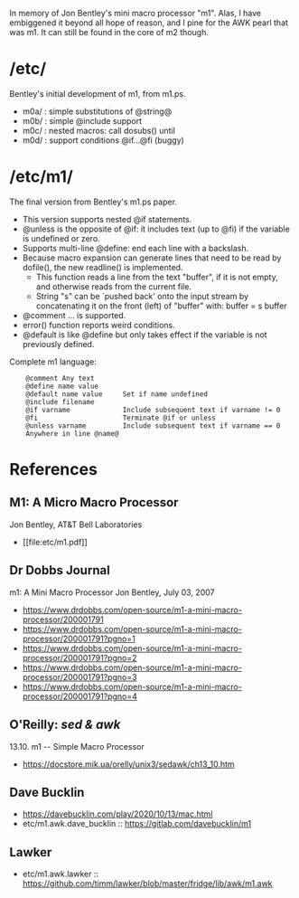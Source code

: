 In memory of Jon Bentley's mini macro processor "m1".  Alas, I have
embiggened it beyond all hope of reason, and I pine for the AWK pearl
that was m1.  It can still be found in the core of m2 though.

# /etc/

Bentley's initial development of m1, from m1.ps.

- m0a/ : simple substitutions of @string@
- m0b/ : simple @include support
- m0c/ : nested macros: call dosubs() until
- m0d/ : support conditions @if...@fi  (buggy)

# /etc/m1/

The final version from Bentley's m1.ps paper.

- This version supports nested @if statements.
- @unless is the opposite of @if: it includes text (up to @fi)
  if the variable is undefined or zero.
- Supports multi-line @define: end each line with a backslash.
- Because macro expansion can generate lines that need to be read
  by dofile(), the new readline() is implemented.
  + This function reads a line from the text "buffer", if it is
    not empty, and otherwise reads from the current file.
  + String "s" can be `pushed back' onto the input stream by
    concatenating it on the front (left) of "buffer" with:
        buffer = s buffer
- @comment ... is supported.
- error() function reports weird conditions.
- @default is like @define but only takes effect if the variable
  is not previously defined.
  
Complete m1 language:

        @comment Any text
        @define name value
        @default name value     Set if name undefined
        @include filename
        @if varname             Include subsequent text if varname != 0
        @fi                     Terminate @if or unless
        @unless varname         Include subsequent text if varname == 0
        Anywhere in line @name@

# References

## M1: A Micro Macro Processor
Jon Bentley, AT&T Bell Laboratories
- [[file:etc/m1.pdf]]

## Dr Dobbs Journal
m1: A Mini Macro Processor
Jon Bentley, July 03, 2007
- https://www.drdobbs.com/open-source/m1-a-mini-macro-processor/200001791
- https://www.drdobbs.com/open-source/m1-a-mini-macro-processor/200001791?pgno=1
- https://www.drdobbs.com/open-source/m1-a-mini-macro-processor/200001791?pgno=2
- https://www.drdobbs.com/open-source/m1-a-mini-macro-processor/200001791?pgno=3
- https://www.drdobbs.com/open-source/m1-a-mini-macro-processor/200001791?pgno=4

## O'Reilly: _sed & awk_
13.10.  m1 -- Simple Macro Processor
- https://docstore.mik.ua/orelly/unix3/sedawk/ch13_10.htm

## Dave Bucklin
- https://davebucklin.com/play/2020/10/13/mac.html
- etc/m1.awk.dave_bucklin :: https://gitlab.com/davebucklin/m1

## Lawker
- etc/m1.awk.lawker :: https://github.com/timm/lawker/blob/master/fridge/lib/awk/m1.awk
